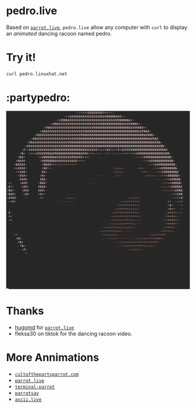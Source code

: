 # pedro.live

Based on [`parrot.live`](https://github.com/hugomd/parrot.live), `pedro.live` allow any computer with `curl` to display an _animated_ dancing racoon named pedro.

# Try it!

```bash
curl pedro.linuxhat.net
```

# :partypedro:

![plot](image.png)

# Thanks

- [hugomd](https://github.com/hugomd) for [`parrot.live`](https://github.com/hugomd/parrot.live)
- fleksa30 on tiktok for the dancing racoon video.

# More Annimations

- [`cultofthepartyparrot.com`](http://cultofthepartyparrot.com/)
- [`parrot.live`](https://github.com/hugomd/parrot.live)
- [`terminal-parrot`](https://github.com/jmhobbs/terminal-parrot)
- [`parrotsay`](https://github.com/matheuss/parrotsay)
- [`ascii.live`](https://github.com/hugomd/ascii.live)
